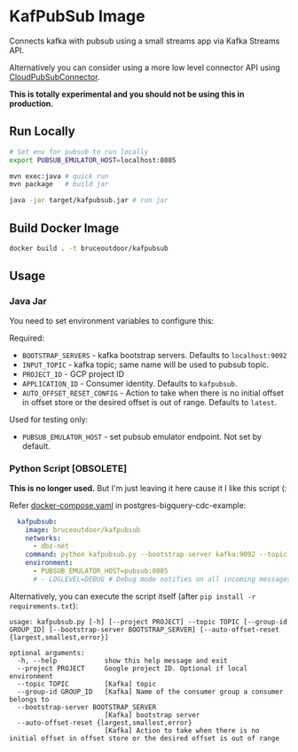 # KafPubSub Image

Connects kafka with pubsub using a small streams app via Kafka Streams API.

Alternatively you can consider using a more low level connector API using [CloudPubSubConnector](https://github.com/GoogleCloudPlatform/pubsub/tree/master/kafka-connector).

**This is totally experimental and you should not be using this in production.**

## Run Locally

```sh
# Set env for pubsub to run locally
export PUBSUB_EMULATOR_HOST=localhost:8085

mvn exec:java # quick run
mvn package   # build jar

java -jar target/kafpubsub.jar # run jar
```

## Build Docker Image

```sh
docker build . -t bruceoutdoor/kafpubsub
```

## Usage

### Java Jar

You need to set environment variables to configure this:

Required:

 - `BOOTSTRAP_SERVERS` - kafka bootstrap servers. Defaults to `localhost:9092`
 - `INPUT_TOPIC` - kafka topic; same name will be used to pubsub topic.
 - `PROJECT_ID` - GCP project ID
 - `APPLICATION_ID` - Consumer identity. Defaults to `kafpubsub`.
 - `AUTO_OFFSET_RESET_CONFIG` - Action to take when there is no initial offset in offset store or the desired offset is out of range. Defaults to `latest`.

Used for testing only:

 - `PUBSUB_EMULATOR_HOST` - set pubsub emulator endpoint. Not set by default.

### Python Script [OBSOLETE]

**This is no longer used.** But I'm just leaving it here cause it I like this script (:

Refer [docker-compose.yaml](../docker-compose.yaml) in postgres-bigquery-cdc-example:

```yaml
  kafpubsub:
    image: bruceoutdoor/kafpubsub
    networks:
      - dbz-net
    command: python kafpubsub.py --bootstrap-server kafka:9092 --topic dbserver1.inventory.customers
    environment:
      - PUBSUB_EMULATOR_HOST=pubsub:8085
      # - LOGLEVEL=DEBUG # Debug mode notifies on all incoming messages - best to turn off unless required
```

Alternatively, you can execute the script itself (after `pip install -r requirements.txt`):

```
usage: kafpubsub.py [-h] [--project PROJECT] --topic TOPIC [--group-id GROUP_ID] [--bootstrap-server BOOTSTRAP_SERVER] [--auto-offset-reset {largest,smallest,error}]

optional arguments:
  -h, --help            show this help message and exit
  --project PROJECT     Google project ID. Optional if local environment
  --topic TOPIC         [Kafka] topic
  --group-id GROUP_ID   [Kafka] Name of the consumer group a consumer belongs to
  --bootstrap-server BOOTSTRAP_SERVER
                        [Kafka] bootstrap server
  --auto-offset-reset {largest,smallest,error}
                        [Kafka] Action to take when there is no initial offset in offset store or the desired offset is out of range
```